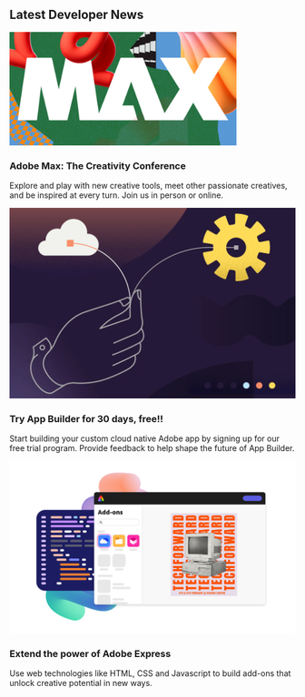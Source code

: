 <TitleBlock slots="heading" theme="lightest" />

## Latest Developer News

<ResourceCard slots="link, image, heading, text" width="33%"  theme='lightest' className="useCaseCard"/>

[](https://max.adobe.com/?promoid=91BF4SHP&mv=other)

![Adobe MAX](../images/MAX2023-DevDotCom-Images-400x200-B.png)

### Adobe Max: The Creativity Conference

Explore and play with new creative tools, meet other passionate creatives, and be inspired at every turn. Join us in person or online.

<ResourceCard slots="link, image, heading, text" width="33%"  theme='lightest' className="useCaseCard" />

[](https://developer.adobe.com/app-builder/trial/)

![App Builder](../images/App_Builder.png)

### Try App Builder for 30 days, free!!

Start building your custom cloud native Adobe app by signing up for our free trial program. Provide feedback to help shape the future of App Builder.

<ResourceCard slots="link, image, heading, text" width="33%"  theme='lightest' className="useCaseCard" />

[](https://developer.adobe.com/express-add-ons/)

![Adobe Express](../images/Explore_Image_1.png)

### Extend the power of Adobe Express

Use web technologies like HTML, CSS and Javascript to build add-ons that unlock creative potential in new ways.